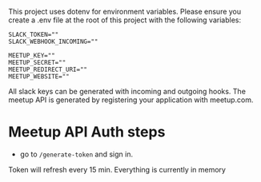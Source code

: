This project uses dotenv for environment variables. Please ensure you create a .env file at the root of this project with the following variables:

```
SLACK_TOKEN=""
SLACK_WEBHOOK_INCOMING=""

MEETUP_KEY=""
MEETUP_SECRET=""
MEETUP_REDIRECT_URI=""
MEETUP_WEBSITE=""

```

All slack keys can be generated with incoming and outgoing hooks. The meetup API is generated by registering your application with meetup.com.

# Meetup API Auth steps

- go to `/generate-token` and sign in.

Token will refresh every 15 min. Everything is currently in memory
